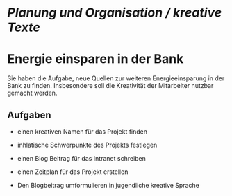 # *Planung und Organisation / kreative Texte*

# Energie einsparen in der Bank

Sie haben die Aufgabe, neue Quellen zur weiteren Energieeinsparung in der Bank zu finden. Insbesondere soll die Kreativität der Mitarbeiter nutzbar gemacht werden. 

## Aufgaben

- einen kreativen Namen für das Projekt finden

- inhlatische Schwerpunkte des Projekts festlegen

- einen Blog Beitrag für das Intranet schreiben

- einen Zeitplan für das Projekt erstellen

- Den Blogbeitrag umformulieren in jugendliche kreative Sprache
